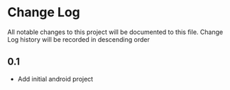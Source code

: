 # Change Log
All notable changes to this project will be documented to this file.
Change Log history will be recorded in descending order

## 0.1
- Add initial android project
